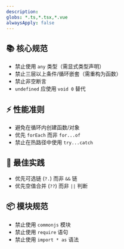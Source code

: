 ```yaml
---
description:
globs: *.ts,*.tsx,*.vue
alwaysApply: false
---
```


## 📚 核心规范
- 禁止使用 `any` 类型（需显式类型声明）
- 禁止三层以上条件/循环嵌套（需重构为函数）
- 禁止非空断言
- `undefined` 应使用 `void 0` 替代

## ⚡ 性能准则
- 避免在循环内创建函数/对象
- 优先 `forEach` 而非 `for...of`
- 禁止在热路径中使用 `try...catch`

## 🧩 最佳实践
- 优先可选链 (`?.`) 而非 `&&` 链
- 优先空值合并 (`??`) 而非 `||` 判断

## 📦 模块规范
- 禁止使用 `commonjs` 模块
- 禁止使用 `require` 语句
- 禁止使用 `import * as` 语法
